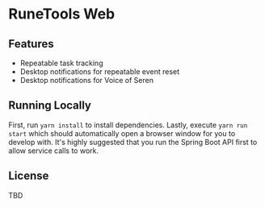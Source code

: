 # RuneTools Web

## Features

- Repeatable task tracking
- Desktop notifications for repeatable event reset
- Desktop notifications for Voice of Seren

## Running Locally

First, run `yarn install` to install dependencies. Lastly, execute `yarn run start` which should automatically open a browser window for you to develop with. It's highly suggested that you run the Spring Boot API first to allow service calls to work.

## License

TBD
